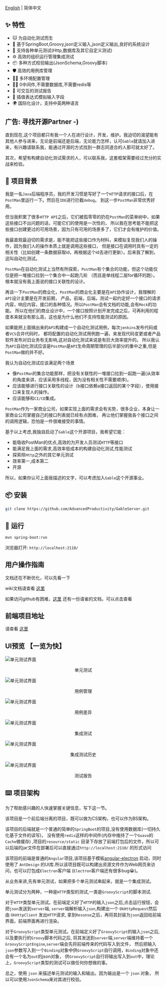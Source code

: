 
[English](./README_EN.md) | 简体中文 

## ✨ 特性

- 🐱‍‍  为自动化测试而生
- 🎨  基于SpringBoot,Groovy,json定义输入,json定义输出,良好的系统设计
- 🌈  支持各种单元测试(Http,数据库及其它自定义测试)
- ⚙️ 高效的组织运行管理集成测试
- 📦️ 多种方式校验输出(JsonSchema,Groovy脚本)
- 🛡️ 高效的用例库管理
- 🐱‍🚀️ 多环境配置管理
- 🐱‍🏍️ 0中间件,不需要数据库,不需要redis等
- 🌹️ 可交互的测试报告
- 🎉️ 插值表达式模拟输入字段
- 🌍️ 国际化设计，支持中英两种语言

## 广告: 寻找开源Partner -)

直到现在,这个项目都只有我一个人在进行设计，开发，维护。我迫切的渴望能有其他人参与进来，无论是前端还是后端，无论能力怎样，认可`Gable`就请加入进来，有兴趣请联系我，能通过开源的方式找到一群志同道合的人那可就太好了。

其次，希望有构建自动化测试需求的人，可以联系我，这套框架需要经过充分的实战来检验。

## 🙌 项目背景

我是一名`Java`后端程序员，我的开发习惯是写好了一个`HTTP`请求的接口后，在`PostMan`里运行一下。然后在`IDE`进行拦截`debug`。 到这一步`PostMan`非常优秀好用。

但当我积累了很多`HTTP API`之后，它们被孤零零的扔在`PostMan`的菜单树中，如果这些接口不出问题的话，可能它们的使用是一次性的， 所以我在思考能不能把这些接口创建更过的可用场景，因为只有可用的场景多了，它们才会有维护的价值。

我最直观最迫切的需求是，能不能把这些接口作为材料，来模拟复现我们人的操作，因为我们人的操作本质上就是调用这些接口，
但是接口在调用时具有一定的相关性（比如创建一条数据获取id，再根据这个id去进行更新）。后来我了解到，这叫自动化测试。

`PostMan`在自动化测试上当然有所探索，`PostMan`有个集合的功能，但这个功能仅仅是把一堆接口拉到一个集合中一起跑几轮
（而且是单线程二层for循环的跑）。 根本就没有我上面说的接口关联性的设计。

再谈一下`PostMan`的商业化，`PostMan`的商业化主要是在`API`协作设计，我理解的`API`设计主要是在开发前期，
产品，前端，后端，测试一起约定好一个接口的请求内容，响应内容，接口的各种情况。所以`PostMan`会有文档的功能,会有`Mock`的功能。
所以在他们的商业设计中，一个接口按照计划开发完成之后，可再利用的程度本来就没有那么高，这也是为什么他们不支持性能测试的原因。

如果能把上面搞出来的`API`构建成一个自动化测试用例，每次`jenkins`发布代码或者`VCS`合并代码时，
都将配置的自动化测试用例跑一遍，来发现代码变更或者产品软件发布对旧业务有无影响,这对自动化测试来说是有巨大效率提升的。
所以我认为`API`自动化测试应该是`PostMan`是`API`生命周期管理的后半部分的重中之重,但是`PostMan`做的并不好。

我认为自动化测试应该满足两个场景
- 像`PostMan`的集合功能那样，把没有关联性的一堆接口拉到一起跑一遍(从效率的角度来讲，应该采用多线程，因为没有相关性不需要顺序)。
- 应该能够进行接口关联性的设计（b接口依赖a接口返回的某个字段），使用接口来复现人的操作。
- 应该能够和`CI/CD`集成。

`PostMan`作为一家商业公司，如果实现上面的需求会有劣势，很多企业，本身让一家商业公司掌握自己的接口列表就已经有点困难，
再让他们掌握我各个接口之间的调用逻辑，恐怕是一件很难接受的事情。

基于以上考虑,我独自启动了`Gable`这个开源项目，我希望它能：
- 能吸收PostMan的优点,高效的为开发人员测试`HTTP`等接口
- 能满足我上面的需求,高效率低成本的构建自动化测试,性能测试
- 探索除`Http`之外的其它单元测试 
- 效率第一,成本第二  
- 开源

所以，如果你认可上面我描述的文字，可以考虑加入`Gable`这个开源事业。

## 📦 安装

```bash
git clone https://github.com/AdvancedProductivity/GableServer.git
```

## 🍠 运行

```bash
mvn spring-boot:run
```

浏览器打开: `http://localhost:2110/`

## 用户操作指南

文档还在不断优化，可以先看一下

wiki文档请查看 [这里](https://github.com/AdvancedProductivity/GableServer/wiki)

如果访问github有困难，[这里](https://www.yuque.com/zhaoziqiang/wlnb68) 还有一份语雀的文档，可以点击查看

## 前端项目地址

请查看 [这里](https://github.com/AdvancedProductivity/GableClient)

## UI预览 【一览为快】

####   

![单元测试界面](imgForPreivew/UnitTest.png)

<p align="center">单元测试</p>

![单元测试界面](imgForPreivew/CaseManage.png)

<p align="center">用例管理</p>

![单元测试界面](imgForPreivew/CaseDiff.png)

<p align="center">用例差异</p>

![单元测试界面](imgForPreivew/IntegrateTest.png)

<p align="center">集成测试</p>

![单元测试界面](imgForPreivew/IntegrateHistory.png)

<p align="center">集成测试历史</p>

![单元测试界面](imgForPreivew/TestReport.png)

<p align="center">测试报告</p>

## ⌨️ 项目架构

为了帮助感兴趣的人快速掌握关键信息，写下这一节。

该项目是一个前后端分离的项目，既可以做为CS架构，也可以作为BS架构。

该项目的后端就是一个普通的简单的`SpringBoot`的项目,没有使用数据库(一切持久化基于文件的读写)， 没有使用`redis`这样的中间件(内存中维持了一个`Guava`的`Cache`做缓存)
,项目的`resource/static`
目录下存放了前端打包后的文件，所以可以后端的jar文件在部署后可以直接通过`http://localhost:2110/` 的形式访问

该项目的前端是普通的`Angular`项目,该项目基于模板[angular-electron](https://github.com/maximegris/angular-electron)
启动，同时使用了 `AntDesign` 的UI库.所以该项目既可以构建出资源文件作为Web网页来访问，也可以打包成`Electron`客户端
(`Electron`客户端还有很多bug😭)。

从业务来讲,先有单元测试，如果把多个单元测试串起来，就是一个集成测试。

单元测试分为两种，一种是`HTTP`类型的测试,一类是`GroovyScript`的脚本测试.

对于`HTTP`类型单元测试。在前端定义好了`HTTP`的输入`json`之后,点击运行按钮，会把`json`发送到`server`端,
`server`端解析输入`json`,构建出一个 `OkHttpRequest`然后由 `OkHttpClient` 发出`HTTP`请求,
拿到`Resonse`之后，再将其封装为`json`返回给前端界面，前端界面再进行渲染。

对于`GroovyScript`类型单元测试。在前端定义好了`GroovyScript`的输入`json`之后,以及要执行的`Groovy`脚本代码之后,
将其发送到`server`端,`server`端维持着一个`GroovyScriptEngine`,`server`端会先将前端传来的代码写入到文件，
然后把输入`json`参数写入到一个`Binding`对象中供`GroovyScript`自行调用，`Binding`对象中还会有一个名为`out`的json对象，
供`GroovyScript`自行将输出写入到`out`中，理论上，`GroovyScript`类型的测试可以做任何你想做的事。

总之，使用 `json` 来描述单元测试的输入和输出。因为输出是一个 `json` 对象，
所以可以使用`JsonSchema`来对其进行校验。
